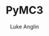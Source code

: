 ---
title: PyMC3 
author: Luke Anglin
categories: ml
image: https://alexioannides.github.io/images/data_science/mcmc_vi_pymc3/pymc3_logo.jpg
description: Here, we take a look at the powerful Deep Learning library, PyMC3.  It may rise in usage in the future, and it is currently widely used in academic settings. 
topics: PyMC3, Bayesian modeling
sources: <a href="https://docs.pymc.io/">PyMC3 Docs</a> and <a href="http://camdavidsonpilon.github.io/Probabilistic-Programming-and-Bayesian-Methods-for-Hackers/">Bayesian Methods for Hackers</a>
publish: True
link: https://nbviewer.jupyter.org/github/LukeAnglin/WebApp/blob/master/categories/MLProjects/Notes/PyMC-Intro.ipynb
---